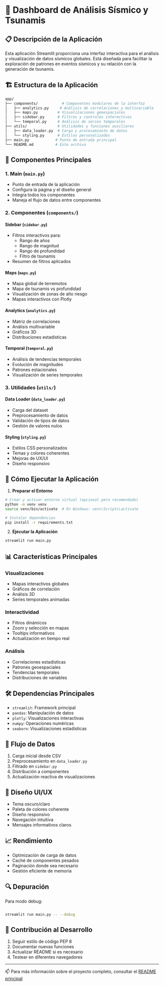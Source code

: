 # 🌊 Dashboard de Análisis Sísmico y Tsunamis

## 📋 Descripción de la Aplicación

Esta aplicación Streamlit proporciona una interfaz interactiva para el análisis y visualización de datos sísmicos globales. Está diseñada para facilitar la exploración de patrones en eventos sísmicos y su relación con la generación de tsunamis.

## 🏗️ Estructura de la Aplicación

```bash
app/
├── components/           # Componentes modulares de la interfaz
│   ├── analytics.py     # Análisis de correlaciones y multivariable
│   ├── maps.py         # Visualizaciones geoespaciales
│   ├── sidebar.py      # Filtros y controles interactivos
│   └── temporal.py     # Análisis de series temporales
├── utils/              # Utilidades y funciones auxiliares
│   ├── data_loader.py  # Carga y procesamiento de datos
│   └── styling.py      # Estilos personalizados
├── main.py            # Punto de entrada principal
└── README.md          # Este archivo
```

## 🔧 Componentes Principales

### 1. Main (`main.py`)

- Punto de entrada de la aplicación
- Configura la página y el diseño general
- Integra todos los componentes
- Maneja el flujo de datos entre componentes

### 2. Componentes (`components/`)

#### Sidebar (`sidebar.py`)

- Filtros interactivos para:
  - Rango de años
  - Rango de magnitud
  - Rango de profundidad
  - Filtro de tsunamis
- Resumen de filtros aplicados

#### Maps (`maps.py`)

- Mapa global de terremotos
- Mapa de tsunamis vs profundidad
- Visualización de zonas de alto riesgo
- Mapas interactivos con Plotly

#### Analytics (`analytics.py`)

- Matriz de correlaciones
- Análisis multivariable
- Gráficos 3D
- Distribuciones estadísticas

#### Temporal (`temporal.py`)

- Análisis de tendencias temporales
- Evolución de magnitudes
- Patrones estacionales
- Visualización de series temporales

### 3. Utilidades (`utils/`)

#### Data Loader (`data_loader.py`)

- Carga del dataset
- Preprocesamiento de datos
- Validación de tipos de datos
- Gestión de valores nulos

#### Styling (`styling.py`)

- Estilos CSS personalizados
- Temas y colores coherentes
- Mejoras de UX/UI
- Diseño responsivo

## 🚀 Cómo Ejecutar la Aplicación

1. **Preparar el Entorno**

```bash
# Crear y activar entorno virtual (opcional pero recomendado)
python -m venv venv
source venv/bin/activate  # En Windows: venv\Scripts\activate

# Instalar dependencias
pip install -r requirements.txt
```

2. **Ejecutar la Aplicación**

```bash
streamlit run main.py
```

## 📊 Características Principales

### Visualizaciones

- Mapas interactivos globales
- Gráficos de correlación
- Análisis 3D
- Series temporales animadas

### Interactividad

- Filtros dinámicos
- Zoom y selección en mapas
- Tooltips informativos
- Actualización en tiempo real

### Análisis

- Correlaciones estadísticas
- Patrones geoespaciales
- Tendencias temporales
- Distribuciones de variables

## 🛠️ Dependencias Principales

- `streamlit`: Framework principal
- `pandas`: Manipulación de datos
- `plotly`: Visualizaciones interactivas
- `numpy`: Operaciones numéricas
- `seaborn`: Visualizaciones estadísticas

## 🔄 Flujo de Datos

1. Carga inicial desde CSV
2. Preprocesamiento en `data_loader.py`
3. Filtrado en `sidebar.py`
4. Distribución a componentes
5. Actualización reactiva de visualizaciones

## 🎨 Diseño UI/UX

- Tema oscuro/claro
- Paleta de colores coherente
- Diseño responsivo
- Navegación intuitiva
- Mensajes informativos claros

## 📈 Rendimiento

- Optimización de carga de datos
- Caché de componentes pesados
- Paginación donde sea necesario
- Gestión eficiente de memoria

## 🔍 Depuración

Para modo debug:

```bash

streamlit run main.py -- --debug
```

## 🤝 Contribución al Desarrollo

1. Seguir estilo de código PEP 8
2. Documentar nuevas funciones
3. Actualizar README si es necesario
4. Testear en diferentes navegadores

---

📫 Para más información sobre el proyecto completo, consultar el [README principal](../README.md)
